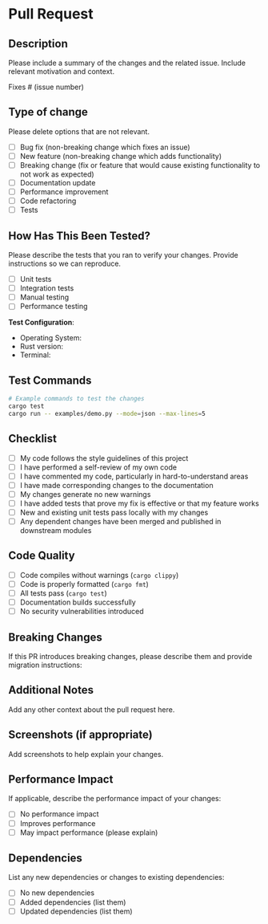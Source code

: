 # Pull Request

## Description

Please include a summary of the changes and the related issue. Include relevant motivation and context.

Fixes # (issue number)

## Type of change

Please delete options that are not relevant.

- [ ] Bug fix (non-breaking change which fixes an issue)
- [ ] New feature (non-breaking change which adds functionality)
- [ ] Breaking change (fix or feature that would cause existing functionality to not work as expected)
- [ ] Documentation update
- [ ] Performance improvement
- [ ] Code refactoring
- [ ] Tests

## How Has This Been Tested?

Please describe the tests that you ran to verify your changes. Provide instructions so we can reproduce.

- [ ] Unit tests
- [ ] Integration tests
- [ ] Manual testing
- [ ] Performance testing

**Test Configuration**:

- Operating System:
- Rust version:
- Terminal:

## Test Commands

```bash
# Example commands to test the changes
cargo test
cargo run -- examples/demo.py --mode=json --max-lines=5
```

## Checklist

- [ ] My code follows the style guidelines of this project
- [ ] I have performed a self-review of my own code
- [ ] I have commented my code, particularly in hard-to-understand areas
- [ ] I have made corresponding changes to the documentation
- [ ] My changes generate no new warnings
- [ ] I have added tests that prove my fix is effective or that my feature works
- [ ] New and existing unit tests pass locally with my changes
- [ ] Any dependent changes have been merged and published in downstream modules

## Code Quality

- [ ] Code compiles without warnings (`cargo clippy`)
- [ ] Code is properly formatted (`cargo fmt`)
- [ ] All tests pass (`cargo test`)
- [ ] Documentation builds successfully
- [ ] No security vulnerabilities introduced

## Breaking Changes

If this PR introduces breaking changes, please describe them and provide migration instructions:

## Additional Notes

Add any other context about the pull request here.

## Screenshots (if appropriate)

Add screenshots to help explain your changes.

## Performance Impact

If applicable, describe the performance impact of your changes:

- [ ] No performance impact
- [ ] Improves performance
- [ ] May impact performance (please explain)

## Dependencies

List any new dependencies or changes to existing dependencies:

- [ ] No new dependencies
- [ ] Added dependencies (list them)
- [ ] Updated dependencies (list them)
